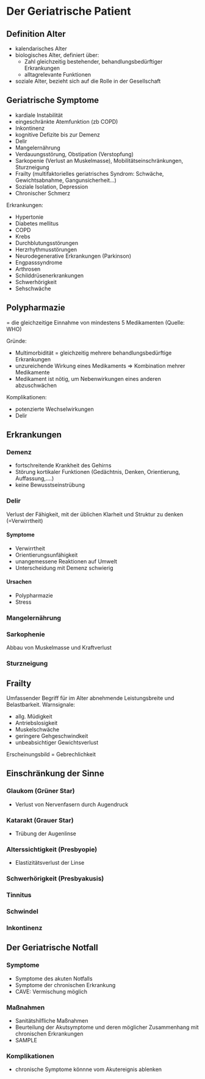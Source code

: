 # Der Geriatrische Patient

## Definition Alter
+ kalendarisches Alter
+ biologisches Alter, definiert über:
  + Zahl gleichzeitig bestehender, behandlungsbedürftiger Erkrankungen
  + alltagrelevante Funktionen
+ soziale Alter, bezieht sich auf die Rolle in der Gesellschaft

## Geriatrische Symptome
+ kardiale Instabilität
+ eingeschränkte Atemfunktion (zb COPD)
+ Inkontinenz
+ kognitive Defizite bis zur Demenz
+ Delir
+ Mangelernährung
+ Verdauungsstörung, Obstipation (Verstopfung)
+ Sarkopenie (Verlust an Muskelmasse), Mobilitätseinschränkungen, Sturzneigung
+ Frailty (multifaktorielles geriatrisches Syndrom: Schwäche, Gewichtsabnahme, Gangunsicherheit...)
+ Soziale Isolation, Depression
+ Chronischer Schmerz

Erkrankungen:
+ Hypertonie
+ Diabetes mellitus
+ COPD
+ Krebs
+ Durchblutungsstörungen
+ Herzrhythmusstörungen
+ Neurodegenerative Erkrankungen (Parkinson)
+ Engpasssyndrome
+ Arthrosen
+ Schilddrüsenerkrankungen
+ Schwerhörigkeit
+ Sehschwäche


## Polypharmazie
= die gleichzeitige Einnahme von mindestens 5 Medikamenten (Quelle: WHO)

Gründe:
+ Multimorbidität = gleichzeitig mehrere behandlungsbedürftige Erkrankungen
+ unzureichende Wirkung eines Medikaments => Kombination mehrer Medikamente
+ Medikament ist nötig, um Nebenwirkungen eines anderen abzuschwächen

Komplikationen:
+ potenzierte Wechselwirkungen
+ Delir

## Erkrankungen
### Demenz
+ fortschreitende Krankheit des Gehirns
+ Störung kortikaler Funktionen (Gedächtnis, Denken, Orientierung, Auffassung,....)
+ keine Bewusstseinstrübung

### Delir
Verlust der Fähigkeit, mit der üblichen Klarheit und Struktur zu denken (=Verwirrtheit)

#### Symptome
+ Verwirrtheit
+ Orientierungsunfähigkeit
+ unangemessene Reaktionen auf Umwelt
+ Unterscheidung mit Demenz schwierig

#### Ursachen
+ Polypharmazie
+ Stress

### Mangelernährung

### Sarkophenie
Abbau von Muskelmasse und Kraftverlust

### Sturzneigung

## Frailty
Umfassender Begriff für im Alter abnehmende Leistungsbreite und Belastbarkeit.
Warnsignale:
+ allg. Müdigkeit
+ Antriebslosigkeit
+ Muskelschwäche
+ geringere Gehgeschwindkeit
+ unbeabsichtiger Gewichtsverlust

Erscheinungsbild = Gebrechlichkeit


## Einschränkung der Sinne  

### Glaukom (Grüner Star)  
+ Verlust von Nervenfasern durch Augendruck

### Katarakt (Grauer Star)  
+ Trübung der Augenlinse

### Alterssichtigkeit (Presbyopie)
+ Elastizitätsverlust der Linse

### Schwerhörigkeit (Presbyakusis)

### Tinnitus

### Schwindel

### Inkontinenz

## Der Geriatrische Notfall
### Symptome
+ Symptome des akuten Notfalls
+ Symptome der chronischen Erkrankung
+ CAVE: Vermischung möglich

### Maßnahmen
+ Sanitätshilfliche Maßnahmen
+ Beurteilung der Akutsymptome und deren möglicher Zusammenhang mit chronischen Erkrankungen
+ SAMPLE

### Komplikationen
+ chronische Symptome könnne vom Akutereignis ablenken
